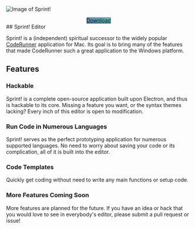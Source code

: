 ![Image of Sprint!](https://frederickgeek8.github.io/Sprint/screenshot.PNG)
<center><a href="https://github.com/FrederickGeek8/Sprint/releases/download/v0.1.0/Sprint.-win32-x64.zip" class="btn" style="background-image: linear-gradient(120deg, rgba(21, 87, 153, 0.7), rgba(21, 153, 145, 0.7));transition:none;">Download</a></center>
## Sprint! Editor

Sprint! is a (independent) spiritual successor to the widely popular [CodeRunner](https://coderunnerapp.com/)
application for Mac. Its goal is to bring many of the features that made CodeRunner such a
great application to the Windows platform.

## Features

### Hackable

Sprint! is a complete open-source application built upon Electron, and thus is
hackable to its core. Missing a feature you want, or the syntax themes lacking?
Every inch of this editor is open to modification.

### Run Code in Numerous Languages

Sprint! serves as the perfect prototyping application for numerous supported languages.
No need to worry about saving your code or its complication, all of it is built into the editor.

### Code Templates

Quickly get coding without need to write any main functions or setup code.

### More Features Coming Soon

More features are planned for the future. If you have an idea or hack that you
would love to see in everybody's editor, please submit a pull request or issue!
